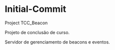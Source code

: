 # Initial-Commit
Project TCC_Beacon

Projeto de conclusão de curso.

Servidor de gerenciamento de beacons e eventos.
